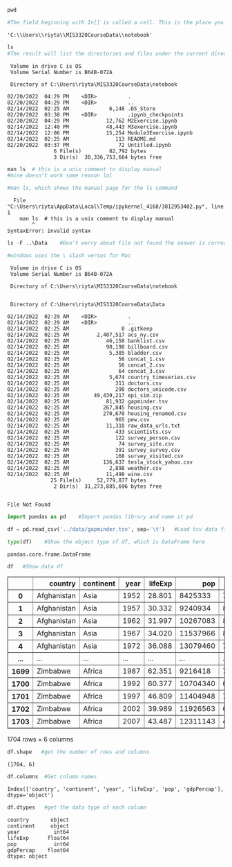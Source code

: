 ```python
pwd

#The field beginning with In[] is called a cell. This is the place you type Unix commands or Python codes for execution.

```




    'C:\\Users\\riyta\\MIS3320CourseData\\notebook'




```python
ls
#The result will list the directories and files under the current directory.
```

     Volume in drive C is OS
     Volume Serial Number is B64B-072A
    
     Directory of C:\Users\riyta\MIS3320CourseData\notebook
    
    02/20/2022  04:29 PM    <DIR>          .
    02/20/2022  04:29 PM    <DIR>          ..
    02/14/2022  02:25 AM             6,148 .DS_Store
    02/20/2022  03:38 PM    <DIR>          .ipynb_checkpoints
    02/20/2022  04:29 PM            12,762 M2Exercise.ipynb
    02/14/2022  12:40 PM            48,443 M3exercise.ipynb
    02/14/2022  12:06 PM            15,254 Module3Exercise.ipynb
    02/14/2022  02:25 AM               113 README.md
    02/20/2022  03:37 PM                72 Untitled.ipynb
                   6 File(s)         82,792 bytes
                   3 Dir(s)  30,336,753,664 bytes free
    


```python
man ls  # this is a unix comment to display manual
#mine doesn't work some reason lol

#man ls, which shows the manual page for the ls command
```


      File "C:\Users\riyta\AppData\Local\Temp/ipykernel_4168/3812953402.py", line 1
        man ls  # this is a unix comment to display manual
            ^
    SyntaxError: invalid syntax
    



```python
ls -F ..\Data    #Don't worry about File not found the answer is correct what is shown, even prof said so

#windows uses the \ slash versus for Mac
```

     Volume in drive C is OS
     Volume Serial Number is B64B-072A
    
     Directory of C:\Users\riyta\MIS3320CourseData\notebook
    
    
     Directory of C:\Users\riyta\MIS3320CourseData\Data
    
    02/14/2022  02:29 AM    <DIR>          .
    02/14/2022  02:29 AM    <DIR>          ..
    02/14/2022  02:25 AM                 0 .gitkeep
    02/14/2022  02:25 AM         2,407,517 acs_ny.csv
    02/14/2022  02:25 AM            46,158 banklist.csv
    02/14/2022  02:25 AM            90,190 billboard.csv
    02/14/2022  02:25 AM             5,385 bladder.csv
    02/14/2022  02:25 AM                56 concat_1.csv
    02/14/2022  02:25 AM                56 concat_2.csv
    02/14/2022  02:25 AM                64 concat_3.csv
    02/14/2022  02:25 AM             5,674 country_timeseries.csv
    02/14/2022  02:25 AM               311 doctors.csv
    02/14/2022  02:25 AM               298 doctors_unicode.csv
    02/14/2022  02:25 AM        49,439,217 epi_sim.zip
    02/14/2022  02:25 AM            81,932 gapminder.tsv
    02/14/2022  02:25 AM           267,845 housing.csv
    02/14/2022  02:25 AM           270,670 housing_renamed.csv
    02/14/2022  02:25 AM               965 pew.csv
    02/14/2022  02:25 AM            11,318 raw_data_urls.txt
    02/14/2022  02:25 AM               433 scientists.csv
    02/14/2022  02:25 AM               122 survey_person.csv
    02/14/2022  02:25 AM                74 survey_site.csv
    02/14/2022  02:25 AM               391 survey_survey.csv
    02/14/2022  02:25 AM               168 survey_visited.csv
    02/14/2022  02:25 AM           136,637 tesla_stock_yahoo.csv
    02/14/2022  02:25 AM             2,898 weather.csv
    02/14/2022  02:25 AM            11,498 wine.csv
                  25 File(s)     52,779,877 bytes
                   2 Dir(s)  31,273,885,696 bytes free
    

    File Not Found
    


```python
import pandas as pd    #Import pandas library and name it pd
```


```python
df = pd.read_csv('../data/gapminder.tsv', sep='\t')   #Load tsv data file, separated by Tab. Save the data as df
```


```python
type(df)    #Show the object type of df, which is DataFrame here
```




    pandas.core.frame.DataFrame




```python
df   #Show data df
```




<div>
<style scoped>
    .dataframe tbody tr th:only-of-type {
        vertical-align: middle;
    }

    .dataframe tbody tr th {
        vertical-align: top;
    }

    .dataframe thead th {
        text-align: right;
    }
</style>
<table border="1" class="dataframe">
  <thead>
    <tr style="text-align: right;">
      <th></th>
      <th>country</th>
      <th>continent</th>
      <th>year</th>
      <th>lifeExp</th>
      <th>pop</th>
      <th>gdpPercap</th>
    </tr>
  </thead>
  <tbody>
    <tr>
      <th>0</th>
      <td>Afghanistan</td>
      <td>Asia</td>
      <td>1952</td>
      <td>28.801</td>
      <td>8425333</td>
      <td>779.445314</td>
    </tr>
    <tr>
      <th>1</th>
      <td>Afghanistan</td>
      <td>Asia</td>
      <td>1957</td>
      <td>30.332</td>
      <td>9240934</td>
      <td>820.853030</td>
    </tr>
    <tr>
      <th>2</th>
      <td>Afghanistan</td>
      <td>Asia</td>
      <td>1962</td>
      <td>31.997</td>
      <td>10267083</td>
      <td>853.100710</td>
    </tr>
    <tr>
      <th>3</th>
      <td>Afghanistan</td>
      <td>Asia</td>
      <td>1967</td>
      <td>34.020</td>
      <td>11537966</td>
      <td>836.197138</td>
    </tr>
    <tr>
      <th>4</th>
      <td>Afghanistan</td>
      <td>Asia</td>
      <td>1972</td>
      <td>36.088</td>
      <td>13079460</td>
      <td>739.981106</td>
    </tr>
    <tr>
      <th>...</th>
      <td>...</td>
      <td>...</td>
      <td>...</td>
      <td>...</td>
      <td>...</td>
      <td>...</td>
    </tr>
    <tr>
      <th>1699</th>
      <td>Zimbabwe</td>
      <td>Africa</td>
      <td>1987</td>
      <td>62.351</td>
      <td>9216418</td>
      <td>706.157306</td>
    </tr>
    <tr>
      <th>1700</th>
      <td>Zimbabwe</td>
      <td>Africa</td>
      <td>1992</td>
      <td>60.377</td>
      <td>10704340</td>
      <td>693.420786</td>
    </tr>
    <tr>
      <th>1701</th>
      <td>Zimbabwe</td>
      <td>Africa</td>
      <td>1997</td>
      <td>46.809</td>
      <td>11404948</td>
      <td>792.449960</td>
    </tr>
    <tr>
      <th>1702</th>
      <td>Zimbabwe</td>
      <td>Africa</td>
      <td>2002</td>
      <td>39.989</td>
      <td>11926563</td>
      <td>672.038623</td>
    </tr>
    <tr>
      <th>1703</th>
      <td>Zimbabwe</td>
      <td>Africa</td>
      <td>2007</td>
      <td>43.487</td>
      <td>12311143</td>
      <td>469.709298</td>
    </tr>
  </tbody>
</table>
<p>1704 rows × 6 columns</p>
</div>




```python
df.shape   #get the number of rows and columns
```




    (1704, 6)




```python
df.columns  #Get column names
```




    Index(['country', 'continent', 'year', 'lifeExp', 'pop', 'gdpPercap'], dtype='object')




```python
df.dtypes   #get the data type of each column
```




    country       object
    continent     object
    year           int64
    lifeExp      float64
    pop            int64
    gdpPercap    float64
    dtype: object




```python

```
